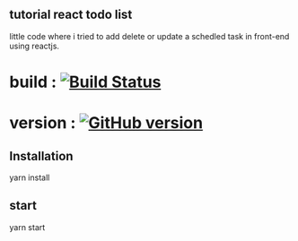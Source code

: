 ##  tutorial react todo list

little code where i tried to add delete or update a schedled task in front-end using reactjs.

# build : [![Build Status](https://travis-ci.com/tkhadir/react-todolist.svg?branch=master)](https://travis-ci.com/tkhadir/react-todolist)

# version : [![GitHub version](https://badge.fury.io/gh/tkhadir%2Freact-todolist.svg)](https://badge.fury.io/gh/tkhadir%2Freact-todolist)


## Installation

yarn install

## start

yarn start
